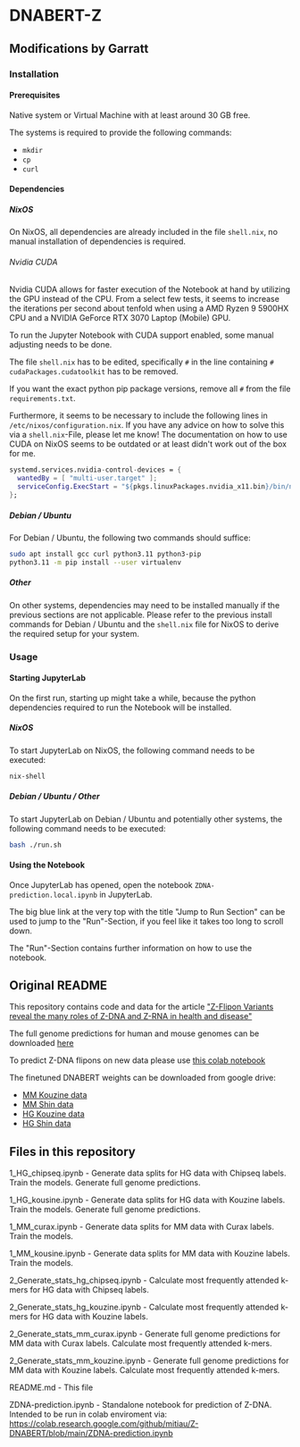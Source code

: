# DNABERT-Z

## Modifications by Garratt

### Installation

#### Prerequisites

Native system or Virtual Machine with at least around 30 GB free.

The systems is required to provide the following commands:

- `mkdir`
- `cp`
- `curl`

#### Dependencies

##### NixOS

On NixOS, all dependencies are already included in the file `shell.nix`, no manual installation of dependencies is required.

###### Nvidia CUDA

Nvidia CUDA allows for faster execution of the Notebook at hand by utilizing the GPU instead of the CPU. From a select few tests, it seems to increase the iterations per second about tenfold when using a AMD Ryzen 9 5900HX CPU and a NVIDIA GeForce RTX 3070 Laptop (Mobile) GPU.

To run the Jupyter Notebook with CUDA support enabled, some manual adjusting needs to be done.

The file `shell.nix` has to be edited, specifically `#` in the line containing `#    cudaPackages.cudatoolkit` has to be removed.

If you want the exact python pip package versions, remove all `#` from the file `requirements.txt`.

Furthermore, it seems to be necessary to include the following lines in `/etc/nixos/configuration.nix`.
If you have any advice on how to solve this via a `shell.nix`-File, please let me know! The documentation on how to use CUDA on NixOS seems to be outdated or at least didn't work out of the box for me.

```nix
systemd.services.nvidia-control-devices = {
  wantedBy = [ "multi-user.target" ];
  serviceConfig.ExecStart = "${pkgs.linuxPackages.nvidia_x11.bin}/bin/nvidia-smi";
};
```

##### Debian / Ubuntu

For Debian / Ubuntu, the following two commands should suffice:

```sh
sudo apt install gcc curl python3.11 python3-pip
python3.11 -m pip install --user virtualenv
```

##### Other

On other systems, dependencies may need to be installed manually if the previous sections are not applicable. Please refer to the previous install commands for Debian / Ubuntu and the `shell.nix` file for NixOS to derive the required setup for your system.

### Usage

#### Starting JupyterLab

On the first run, starting up might take a while, because the python dependencies required to run the Notebook will be installed.

##### NixOS

To start JupyterLab on NixOS, the following command needs to be executed:

```sh
nix-shell
```

##### Debian / Ubuntu / Other

To start JupyterLab on Debian / Ubuntu and potentially other systems, the following command needs to be executed:

```sh
bash ./run.sh
```

#### Using the Notebook

Once JupyterLab has opened, open the notebook `ZDNA-prediction.local.ipynb` in JupyterLab.

The big blue link at the very top with the title "Jump to Run Section" can be used to jump to the "Run"-Section, if you feel like it takes too long to scroll down.

The "Run"-Section contains further information on how to use the notebook.

## Original README

This repository contains code and data for the article ["Z-Flipon Variants reveal the many roles of Z-DNA and Z-RNA in health and disease"](https://www.biorxiv.org/content/10.1101/2023.01.12.523822v1.abstract)

The full genome predictions for human and mouse genomes can be downloaded [here](https://github.com/mitiau/Z-DNABERT/tree/main/beds)

To predict Z-DNA flipons on new data please use [this colab notebook](https://colab.research.google.com/github/mitiau/Z-DNABERT/blob/main/ZDNA-prediction.ipynb)

The finetuned DNABERT weights can be downloaded from google drive:
- [MM Kouzine data](https://drive.google.com/drive/folders/1JXJc9G6BQUIpvjATthv9Xyyp2uVRPz-h?usp=share_link)
- [MM Shin data](https://drive.google.com/drive/folders/1fvTX1MHq7Gn80SYa7ibqQEHMbvsT5cHl?usp=share_link)
- [HG Kouzine data](https://drive.google.com/drive/folders/1FbM8fDTWQ5hYLQVWv7F9okNE9DlXY7kY?usp=share_link)
- [HG Shin data](https://drive.google.com/drive/folders/1-3Ntyyjp-JfJ_V2ZXORedCDihAgckRQV?usp=share_link)

## Files in this repository

1_HG_chipseq.ipynb - Generate data splits for HG data with Chipseq labels. Train the models. Generate full genome predictions.

1_HG_kousine.ipynb - Generate data splits for HG data with Kouzine labels. Train the models. Generate full genome predictions.

1_MM_curax.ipynb - Generate data splits for MM data with Curax labels. Train the models.

1_MM_kousine.ipynb - Generate data splits for MM data with Kouzine labels. Train the models.

2_Generate_stats_hg_chipseq.ipynb - Calculate most frequently attended k-mers for HG data with Chipseq labels.

2_Generate_stats_hg_kouzine.ipynb - Calculate most frequently attended k-mers for HG data with Kouzine labels.

2_Generate_stats_mm_curax.ipynb - Generate full genome predictions for MM data with Curax labels. Calculate most frequently attended k-mers.

2_Generate_stats_mm_kouzine.ipynb - Generate full genome predictions for MM data with Kouzine labels. Calculate most frequently attended k-mers.

README.md - This file

ZDNA-prediction.ipynb - Standalone notebook for prediction of Z-DNA. Intended to be run in colab enviroment via: https://colab.research.google.com/github/mitiau/Z-DNABERT/blob/main/ZDNA-prediction.ipynb
